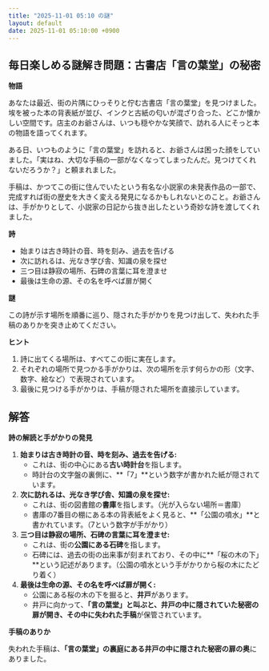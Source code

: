 ```yaml
---
title: "2025-11-01 05:10 の謎"
layout: default
date: 2025-11-01 05:10:00 +0900
---
```

## 毎日楽しめる謎解き問題：古書店「言の葉堂」の秘密

**物語**

あなたは最近、街の片隅にひっそりと佇む古書店「言の葉堂」を見つけました。埃を被った本の背表紙が並び、インクと古紙の匂いが混ざり合った、どこか懐かしい空間です。店主のお爺さんは、いつも穏やかな笑顔で、訪れる人にそっと本の物語を語ってくれます。

ある日、いつものように「言の葉堂」を訪れると、お爺さんは困った顔をしていました。「実はね、大切な手稿の一部がなくなってしまったんだ。見つけてくれないだろうか？」と頼まれました。

手稿は、かつてこの街に住んでいたという有名な小説家の未発表作品の一部で、完成すれば街の歴史を大きく変える発見になるかもしれないとのこと。お爺さんは、手がかりとして、小説家の日記から抜き出したという奇妙な詩を渡してくれました。

**詩**

*  始まりは古き時計の音、時を刻み、過去を告げる
*  次に訪れるは、光なき学び舎、知識の泉を探せ
*  三つ目は静寂の場所、石碑の言葉に耳を澄ませ
*  最後は生命の源、その名を呼べば扉が開く

**謎**

この詩が示す場所を順番に巡り、隠された手がかりを見つけ出して、失われた手稿のありかを突き止めてください。

**ヒント**

1.  詩に出てくる場所は、すべてこの街に実在します。
2.  それぞれの場所で見つかる手がかりは、次の場所を示す何らかの形（文字、数字、絵など）で表現されています。
3.  最後に見つける手がかりは、手稿が隠された場所を直接示しています。

## 解答

**詩の解読と手がかりの発見**

1.  **始まりは古き時計の音、時を刻み、過去を告げる:**
    *   これは、街の中心にある**古い時計台**を指します。
    *   時計台の文字盤の裏側に、**「7」**という数字が書かれた紙が隠されています。
2.  **次に訪れるは、光なき学び舎、知識の泉を探せ:**
    *   これは、街の図書館の**書庫**を指します。（光が入らない場所＝書庫）
    *   書庫の7番目の棚にある本の背表紙をよく見ると、**「公園の噴水」**と書かれています。（7という数字が手がかり）
3.  **三つ目は静寂の場所、石碑の言葉に耳を澄ませ:**
    *   これは、街の**公園にある石碑**を指します。
    *   石碑には、過去の街の出来事が刻まれており、その中に**「桜の木の下」**という記述があります。（公園の噴水という手がかりから桜の木にたどり着く）
4.  **最後は生命の源、その名を呼べば扉が開く:**
    *   公園にある桜の木の下を掘ると、**井戸**があります。
    *   井戸に向かって、**「言の葉堂」**と叫ぶと、井戸の中に隠されていた秘密の扉が開き、その中に**失われた手稿**が保管されています。

**手稿のありか**

失われた手稿は、**「言の葉堂」の裏庭にある井戸の中に隠された秘密の扉の奥**にありました。
